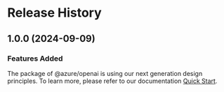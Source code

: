# Release History
    
## 1.0.0 (2024-09-09)

### Features Added

The package of @azure/openai is using our next generation design principles. To learn more, please refer to our documentation [Quick Start](https://aka.ms/azsdk/js/mgmt/quickstart).
